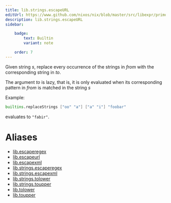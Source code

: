 ```yaml
---
title: lib.strings.escapeURL
editUrl: https://www.github.com/nixos/nix/blob/master/src/libexpr/primops.cc
description: lib.strings.escapeURL
sidebar:

    badge:
        text: Builtin
        variant: note

    order: 7
---
```


Given string *s*, replace every occurrence of the strings in *from*
with the corresponding string in *to*.

The argument *to* is lazy, that is, it is only evaluated when its corresponding pattern in *from* is matched in the string *s*

Example:

```nix
builtins.replaceStrings ["oo" "a"] ["a" "i"] "foobar"
```

evaluates to `"fabir"`.


# Aliases

- [lib.escaperegex](/nix-doc-comments/reference/lib/lib-escaperegex)
- [lib.escapeurl](/nix-doc-comments/reference/lib/lib-escapeurl)
- [lib.escapexml](/nix-doc-comments/reference/lib/lib-escapexml)
- [lib.strings.escaperegex](/nix-doc-comments/reference/lib/strings/lib-strings-escaperegex)
- [lib.strings.escapexml](/nix-doc-comments/reference/lib/strings/lib-strings-escapexml)
- [lib.strings.tolower](/nix-doc-comments/reference/lib/strings/lib-strings-tolower)
- [lib.strings.toupper](/nix-doc-comments/reference/lib/strings/lib-strings-toupper)
- [lib.tolower](/nix-doc-comments/reference/lib/lib-tolower)
- [lib.toupper](/nix-doc-comments/reference/lib/lib-toupper)


